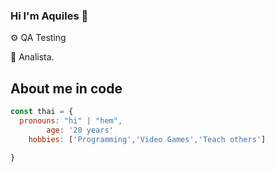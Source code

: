 ### Hi  I'm Aquiles 👋
<!--
- 🔭 I’m currently working on ...
- 🌱 I’m currently learning ...
- 👯 I’m looking to collaborate on ...
- 🤔 I’m looking for help with ...
- 💬 Ask me about ...
- 📫 How to reach me: ...
- 😄 Pronouns: ...
- ⚡ Fun fact: ...
-->


⚙ QA Testing

💼  Analista.

## About me in code 
```javascript
const thai = {
  pronouns: "hi" | "hem",
 		age: '20 years'
	hobbies: ['Programming','Video Games','Teach others']

}
```
